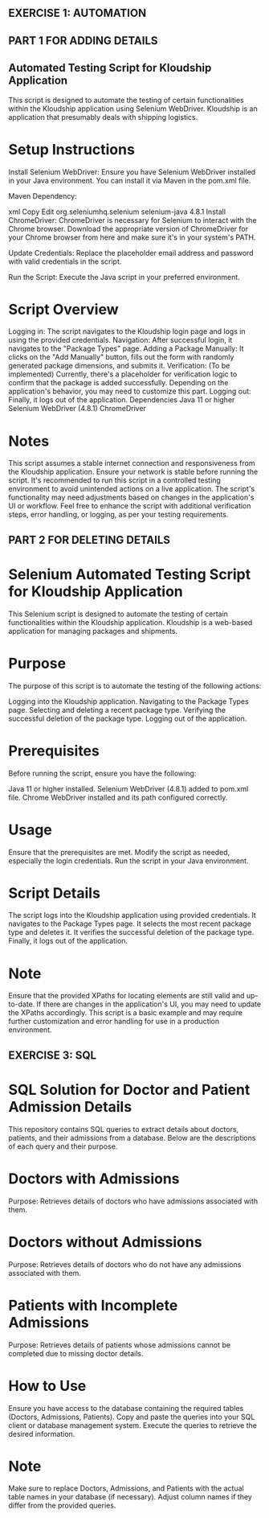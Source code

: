 ## EXERCISE 1: AUTOMATION
## PART 1 FOR ADDING DETAILS
## Automated Testing Script for Kloudship Application
This script is designed to automate the testing of certain functionalities within the Kloudship application using Selenium WebDriver. Kloudship is an application that presumably deals with shipping logistics.

# Setup Instructions
Install Selenium WebDriver: Ensure you have Selenium WebDriver installed in your Java environment. You can install it via Maven in the pom.xml file.

Maven Dependency:

xml
Copy
Edit
<dependency>
    <groupId>org.seleniumhq.selenium</groupId>
    <artifactId>selenium-java</artifactId>
    <version>4.8.1</version>
</dependency>
Install ChromeDriver: ChromeDriver is necessary for Selenium to interact with the Chrome browser. Download the appropriate version of ChromeDriver for your Chrome browser from here and make sure it's in your system's PATH.

Update Credentials: Replace the placeholder email address and password with valid credentials in the script.

Run the Script: Execute the Java script in your preferred environment.

# Script Overview
Logging in: The script navigates to the Kloudship login page and logs in using the provided credentials.
Navigation: After successful login, it navigates to the "Package Types" page.
Adding a Package Manually: It clicks on the "Add Manually" button, fills out the form with randomly generated package dimensions, and submits it.
Verification: (To be implemented) Currently, there's a placeholder for verification logic to confirm that the package is added successfully. Depending on the application's behavior, you may need to customize this part.
Logging out: Finally, it logs out of the application.
Dependencies
Java 11 or higher
Selenium WebDriver (4.8.1)
ChromeDriver
# Notes
This script assumes a stable internet connection and responsiveness from the Kloudship application. Ensure your network is stable before running the script.
It's recommended to run this script in a controlled testing environment to avoid unintended actions on a live application.
The script's functionality may need adjustments based on changes in the application's UI or workflow.
Feel free to enhance the script with additional verification steps, error handling, or logging, as per your testing requirements.

## PART 2 FOR DELETING DETAILS
# Selenium Automated Testing Script for Kloudship Application
This Selenium script is designed to automate the testing of certain functionalities within the Kloudship application. Kloudship is a web-based application for managing packages and shipments.

# Purpose
The purpose of this script is to automate the testing of the following actions:

Logging into the Kloudship application.
Navigating to the Package Types page.
Selecting and deleting a recent package type.
Verifying the successful deletion of the package type.
Logging out of the application.
# Prerequisites
Before running the script, ensure you have the following:

Java 11 or higher installed.
Selenium WebDriver (4.8.1) added to pom.xml file.
Chrome WebDriver installed and its path configured correctly.
# Usage
Ensure that the prerequisites are met.
Modify the script as needed, especially the login credentials.
Run the script in your Java environment.
# Script Details
The script logs into the Kloudship application using provided credentials.
It navigates to the Package Types page.
It selects the most recent package type and deletes it.
It verifies the successful deletion of the package type.
Finally, it logs out of the application.
# Note
Ensure that the provided XPaths for locating elements are still valid and up-to-date. If there are changes in the application's UI, you may need to update the XPaths accordingly.
This script is a basic example and may require further customization and error handling for use in a production environment.


## EXERCISE 3: SQL
# SQL Solution for Doctor and Patient Admission Details
This repository contains SQL queries to extract details about doctors, patients, and their admissions from a database. Below are the descriptions of each query and their purpose.

# Doctors with Admissions
Purpose: Retrieves details of doctors who have admissions associated with them.

# Doctors without Admissions
Purpose: Retrieves details of doctors who do not have any admissions associated with them.

# Patients with Incomplete Admissions
Purpose: Retrieves details of patients whose admissions cannot be completed due to missing doctor details.

# How to Use
Ensure you have access to the database containing the required tables (Doctors, Admissions, Patients).
Copy and paste the queries into your SQL client or database management system.
Execute the queries to retrieve the desired information.
# Note
Make sure to replace Doctors, Admissions, and Patients with the actual table names in your database (if necessary).
Adjust column names if they differ from the provided queries.
